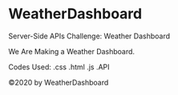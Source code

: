 # WeatherDashboard
 Server-Side APIs Challenge: Weather Dashboard

We Are Making a Weather Dashboard.

Codes Used: .css .html .js .API

©2020 by WeatherDashboard
